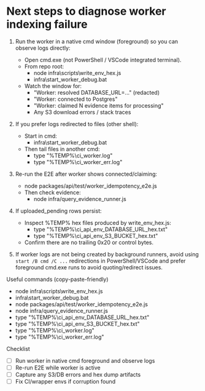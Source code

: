 # Next steps to diagnose worker indexing failure

1. Run the worker in a native cmd window (foreground) so you can observe logs directly:
   - Open cmd.exe (not PowerShell / VSCode integrated terminal).
   - From repo root:
     - node infra\scripts\write_env_hex.js
     - infra\start_worker_debug.bat
   - Watch the window for:
     - "Worker: resolved DATABASE_URL=..." (redacted)
     - "Worker: connected to Postgres"
     - "Worker: claimed N evidence items for processing"
     - Any S3 download errors / stack traces

2. If you prefer logs redirected to files (other shell):
   - Start in cmd:
     - infra\start_worker_debug.bat
   - Then tail files in another cmd:
     - type "%TEMP%\ci_worker.log"
     - type "%TEMP%\ci_worker_err.log"

3. Re-run the E2E after worker shows connected/claiming:
   - node packages/api/test/worker_idempotency_e2e.js
   - Then check evidence:
     - node infra/query_evidence_runner.js

4. If uploaded_pending rows persist:
   - Inspect %TEMP% hex files produced by write_env_hex.js:
     - type "%TEMP%\ci_api_env_DATABASE_URL_hex.txt"
     - type "%TEMP%\ci_api_env_S3_BUCKET_hex.txt"
   - Confirm there are no trailing 0x20 or control bytes.

5. If worker logs are not being created by background runners, avoid using `start /B cmd /C ...` redirections in PowerShell/VSCode and prefer foreground cmd.exe runs to avoid quoting/redirect issues.

Useful commands (copy-paste-friendly)
- node infra\scripts\write_env_hex.js
- infra\start_worker_debug.bat
- node packages/api/test/worker_idempotency_e2e.js
- node infra/query_evidence_runner.js
- type "%TEMP%\ci_api_env_DATABASE_URL_hex.txt"
- type "%TEMP%\ci_api_env_S3_BUCKET_hex.txt"
- type "%TEMP%\ci_worker.log"
- type "%TEMP%\ci_worker_err.log"

Checklist
- [ ] Run worker in native cmd foreground and observe logs
- [ ] Re-run E2E while worker is active
- [ ] Capture any S3/DB errors and hex dump artifacts
- [ ] Fix CI/wrapper envs if corruption found
